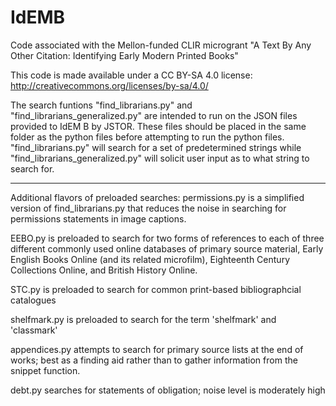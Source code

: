 # IdEMB

Code associated with the Mellon-funded CLIR microgrant "A Text By Any Other Citation: Identifying Early Modern Printed Books"

This code is made available under a CC BY-SA 4.0 license: http://creativecommons.org/licenses/by-sa/4.0/

The search funtions "find_librarians.py" and "find_librarians_generalized.py" are intended to run on the JSON files provided to IdEM B by JSTOR. These files should be placed in the same folder as the python files before attempting to run the python files. "find_librarians.py" will search for a set of predetermined strings while "find_librarians_generalized.py" will solicit user input as to what string to search for.

------------
Additional flavors of preloaded searches:
permissions.py is a simplified version of find_librarians.py that reduces the noise in searching for permissions statements in image captions. 

EEBO.py is preloaded to search for two forms of references to each of three different commonly used online databases of primary source material, Early English Books Online (and its related microfilm), Eighteenth Century Collections Online, and British History Online.

STC.py is preloaded to search for common print-based bibliographcial catalogues

shelfmark.py is preloaded to search for the term 'shelfmark' and 'classmark'

appendices.py attempts to search for primary source lists at the end of works; best as a finding aid rather than to gather information from the snippet function.

debt.py searches for statements of obligation; noise level is moderately high
